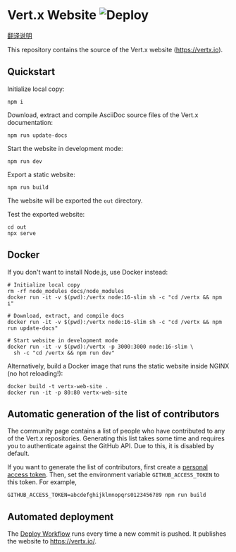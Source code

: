 # Vert.x Website ![Deploy](https://github.com/vertx-web-site/vertx-web-site.github.io/workflows/Deploy/badge.svg)

[翻译说明](./README.zh-CN.md)

This repository contains the source of the Vert.x website (https://vertx.io).

## Quickstart

Initialize local copy:

    npm i

Download, extract and compile AsciiDoc source files of the Vert.x documentation:

    npm run update-docs

Start the website in development mode:

    npm run dev

Export a static website:

    npm run build

The website will be exported the `out` directory.

Test the exported website:

    cd out
    npx serve

## Docker

If you don't want to install Node.js, use Docker instead:

```
# Initialize local copy
rm -rf node_modules docs/node_modules
docker run -it -v $(pwd):/vertx node:16-slim sh -c "cd /vertx && npm i"

# Download, extract, and compile docs
docker run -it -v $(pwd):/vertx node:16-slim sh -c "cd /vertx && npm run update-docs"

# Start website in development mode
docker run -it -v $(pwd):/vertx -p 3000:3000 node:16-slim \
  sh -c "cd /vertx && npm run dev"
```

Alternatively, build a Docker image that runs the static website inside NGINX
(no hot reloading!):

    docker build -t vertx-web-site .
    docker run -it -p 80:80 vertx-web-site

## Automatic generation of the list of contributors

The community page contains a list of people who have contributed to any of the
Vert.x repositories. Generating this list takes some time and requires you to
authenticate against the GitHub API. Due to this, it is disabled by default.

If you want to generate the list of contributors, first create a
[personal access token](https://github.com/settings/tokens). Then, set the
environment variable `GITHUB_ACCESS_TOKEN` to this token. For example,

    GITHUB_ACCESS_TOKEN=abcdefghijklmnopqrs0123456789 npm run build

## Automated deployment

The [Deploy Workflow](https://github.com/vertx-web-site/vertx-web-site.github.io/actions/workflows/deploy.yml) runs every time a new commit is pushed. It publishes the website to https://vertx.io/.
